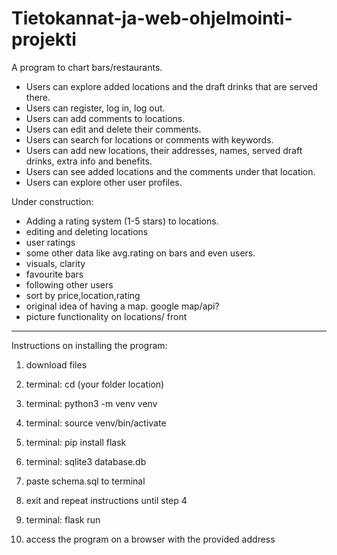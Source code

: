 # Tietokannat-ja-web-ohjelmointi-projekti

A program to chart bars/restaurants.

- Users can explore added locations and the draft drinks that are served there.
- Users can register, log in, log out.
- Users can add comments to locations.
- Users can edit and delete their comments.
- Users can search for locations or comments with keywords.
- Users can add new locations, their addresses, names, served draft drinks, extra info and benefits.
- Users can see added locations and the comments under that location. 
- Users can explore other user profiles.




Under construction:
- Adding a rating system (1-5 stars) to locations.
- editing and deleting locations
- user ratings
- some other data like avg.rating on bars and even users.
- visuals, clarity
- favourite bars
- following other users
- sort by price,location,rating
- original idea of having a map. google map/api?
- picture functionality on locations/ front



--------------------------------------------------------------------------------------------
Instructions on installing the program:

1. download files
2. terminal: cd (your folder location)
3. terminal: python3 -m venv venv
4. terminal: source venv/bin/activate
5. terminal: pip install flask
6. terminal: sqlite3 database.db
7.  paste schema.sql to terminal

8. exit and repeat instructions until step 4
9. terminal: flask run
10. access the program on a browser with the provided address





